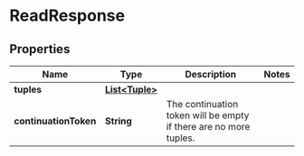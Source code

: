 

# ReadResponse


## Properties

| Name | Type | Description | Notes |
|------------ | ------------- | ------------- | -------------|
|**tuples** | [**List&lt;Tuple&gt;**](Tuple.md) |  |  |
|**continuationToken** | **String** | The continuation token will be empty if there are no more tuples. |  |



